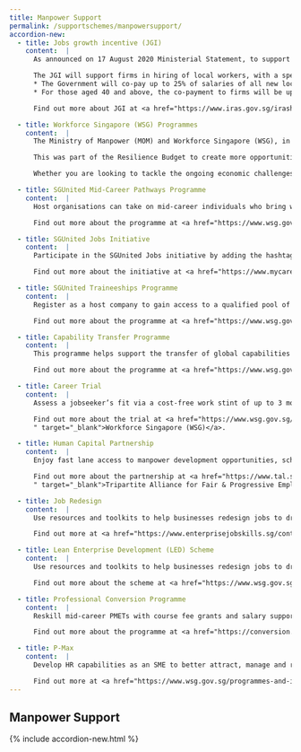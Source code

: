 ```yaml
---
title: Manpower Support
permalink: /supportschemes/manpowersupport/
accordion-new:
  - title: Jobs growth incentive (JGI)
    content:  |     
      As announced on 17 August 2020 Ministerial Statement, to support hiring in sectors that are doing well – such as the biomedical sciences, financial services, and ICT sectors – we will launch the Jobs Growth Incentive (JGI).

      The JGI will support firms in hiring of local workers, with a special focus on our mature workers.
      * The Government will co-pay up to 25% of salaries of all new local hires for one year, subject to a cap.
      * For those aged 40 and above, the co-payment to firms will be up to 50%.

      Find out more about JGI at <a href="https://www.iras.gov.sg/irashome/Schemes/Businesses/Jobs-Growth-Incentive--JGI-/" target="_blank">Inland Revenue Authority of Singapore (IRAS)</a>.

  - title: Workforce Singapore (WSG) Programmes
    content:  |      
      The Ministry of Manpower (MOM) and Workforce Singapore (WSG), in collaboration with the Public Service Division (PSD) and various government agencies, launched the SGUnited Jobs Initiative and SGUnited Traineeships Programme to create jobs.

      This was part of the Resilience Budget to create more opportunities for jobseekers and workers affected by the COVID-19 situation, as well as match them to available jobs, including new ones created as a result of COVID-19. The initiative also aims to help businesses that are recruiting for the eventual recovery, as well as those with short-term manpower needs due to disruptions in labour supply.

      Whether you are looking to tackle the ongoing economic challenges, attract and retain local manpower, or improve productivity and innovation, WSG has the following programmes to provide you with support and resources customised for your manpower needs.

  - title: SGUnited Mid-Career Pathways Programme
    content:  |   
      Host organisations can take on mid-career individuals who bring with them a wealth of work experience on attachments. Upon completion of the attachment, host organisations may consider hiring well-performing individuals as permanent employees when business conditions improve.

      Find out more about the programme at <a href="https://www.wsg.gov.sg/programmes-and-initiatives/SGUnitedMidCareerPathways-HostOrganisations.html?utm_source=url&utm_medium=gogov&utm_campaign=sgup" target="_blank">Workforce Singapore (WSG)</a>.         

  - title: SGUnited Jobs Initiative
    content:  |     
      Participate in the SGUnited Jobs initiative by adding the hashtag #SGUnitedJobs after the job title when posting jobs on MyCareersFuture.

      Find out more about the initiative at <a href="https://www.mycareersfuture.gov.sg/?utm_source=mti&utm_medium=digital&utm_campaign=gobiz" target="_blank">MyCareersFuture</a>.    

  - title: SGUnited Traineeships Programme
    content:  |     
      Register as a host company to gain access to a qualified pool of fresh talent and receive Government funding for training allowance.

      Find out more about the programme at <a href="https://www.wsg.gov.sg/SGUnitedTraineeships-HostCompanies.html?utm_source=mti&utm_medium=digital&utm_campaign=gobiz" target="_blank">Workforce Singapore (WSG)</a>.

  - title: Capability Transfer Programme
    content:  |   
      This programme helps support the transfer of global capabilities to local workforce.

      Find out more about the programme at <a href="https://www.wsg.gov.sg/programmes-and-initiatives/capability-transfer-programme.html?utm_source=mti&utm_medium=digital&utm_campaign=gobiz" target="_blank">Workforce Singapore (WSG)</a>.

  - title: Career Trial
    content:  |   
      Assess a jobseeker’s fit via a cost-free work stint of up to 3 months.

      Find out more about the trial at <a href="https://www.wsg.gov.sg/programmes-and-initiatives/career-trial-employers.html?utm_source=mti&utm_medium=digital&utm_campaign=gobiz
      " target="_blank">Workforce Singapore (WSG)</a>.

  - title: Human Capital Partnership
    content:  |  
      Enjoy fast lane access to manpower development opportunities, schemes and grants.

      Find out more about the partnership at <a href="https://www.tal.sg/tafep/Getting-Started/Exemplary/HCP-Programme?utm_source=mti&utm_medium=digital&utm_campaign=gobiz
      " target="_blank">Tripartite Alliance for Fair & Progressive Employment Practices (TAFEP)</a>.

  - title: Job Redesign
    content:  |  
      Use resources and toolkits to help businesses redesign jobs to drive business transformation and improve processes.

      Find out more at <a href="https://www.enterprisejobskills.sg/content/redesign-jobs/job-redesign/index.html?utm_source=mti&utm_medium=digital&utm_campaign=gobiz" target="_blank">Enterprise Singapore (ESG)</a>.

  - title: Lean Enterprise Development (LED) Scheme
    content:  |        
      Use resources and toolkits to help businesses redesign jobs to drive business transformation and improve processes.

      Find out more about the scheme at <a href="https://www.wsg.gov.sg/programmes-and-initiatives/manpower-lean-productivity/lean-enterprise-development.html?utm_source=mti&utm_medium=digital&utm_campaign=gobiz" target="_blank">Workforce Singapore (WSG)</a>.       

  - title: Professional Conversion Programme
    content:  |
      Reskill mid-career PMETs with course fee grants and salary support to take on quality jobs.

      Find out more about the programme at <a href="https://conversion.mycareersfuture.gov.sg/Portal/ProgramListing.aspx?source=PCP&utm_source=mti&utm_medium=digital&utm_campaign=gobiz" target="_blank">MyCareersFuture</a>.

  - title: P-Max
    content:  |  
      Develop HR capabilities as an SME to better attract, manage and retain employees.

      Find out more at <a href="https://www.wsg.gov.sg/programmes-and-initiatives/p-max-employer.html?utm_source=mti&utm_medium=digital&utm_campaign=gobiz" target="_blank">Workforce Singapore (WSG)</a>.          
---
```


## Manpower Support

{% include accordion-new.html %}
